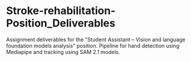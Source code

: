# Stroke-rehabilitation-Position_Deliverables
Assignment deliverables for the "Student Assistant – Vision and language foundation models analysis" position. Pipeline for hand detection using Mediapipe and tracking using SAM 2.1 models.
